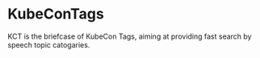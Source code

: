 # KubeConTags
KCT is the briefcase of KubeCon Tags, aiming at providing fast search by speech topic catogaries.



